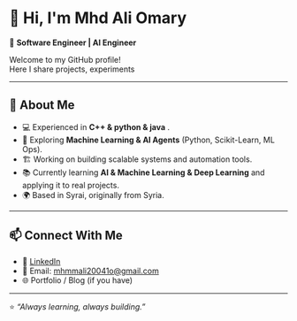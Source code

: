 # 👋 Hi, I'm Mhd Ali Omary

🎯 **Software Engineer | AI Engineer**

Welcome to my GitHub profile!  
Here I share projects, experiments

---

## 🚀 About Me
- 💻 Experienced in **C++ & python & java** .
- 🤖 Exploring **Machine Learning & AI Agents** (Python, Scikit-Learn, ML Ops).
- 🏗️ Working on building scalable systems and automation tools.
- 📚 Currently learning **AI & Machine Learning & Deep Learning** and applying it to real projects.
- 🌍 Based in Syrai, originally from Syria.
  
---

## 📫 Connect With Me
- 💼 [LinkedIn](https://www.linkedin.com/in/mhd-ali-44058a329?utm_source=share&utm_campaign=share_via&utm_content=profile&utm_medium=android_app)
- 📧 Email: mhmmali20041o@gmail.com
- 🌐 Portfolio / Blog (if you have)

---

⭐️ *“Always learning, always building.”*
